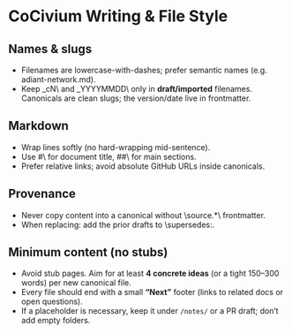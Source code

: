 # CoCivium Writing & File Style

## Names & slugs
- Filenames are lowercase-with-dashes; prefer semantic names (e.g. \
adiant-network.md\).
- Keep \_cN\ and \_YYYYMMDD\ only in **draft/imported** filenames. Canonicals are clean slugs; the version/date live in frontmatter.

## Markdown
- Wrap lines softly (no hard-wrapping mid-sentence).
- Use \#\ for document title, \##\ for main sections.
- Prefer relative links; avoid absolute GitHub URLs inside canonicals.

## Provenance
- Never copy content into a canonical without \source.*\ frontmatter.
- When replacing: add the prior drafts to \supersedes:\.

<!-- STUB-POLICY-START -->
## Minimum content (no stubs)

- Avoid stub pages. Aim for at least **4 concrete ideas** (or a tight 150–300 words) per new canonical file.
- Every file should end with a small **“Next”** footer (links to related docs or open questions).
- If a placeholder is necessary, keep it under `/notes/` or a PR draft; don’t add empty folders.
<!-- STUB-POLICY-END -->
